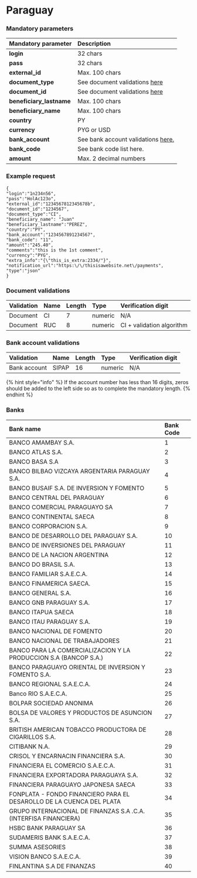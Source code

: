# Paraguay

### Mandatory parameters

| **Mandatory parameter** | **Description** |
| :--- | :--- |
| **login** | 32 chars |
| **pass** | 32 chars |
| **external\_id** | Max. 100 chars |
| **document\_type** | See document validations [here](paraguay.md#document-validations) |
| **document\_id** | See document validations [here](paraguay.md#document-validations) |
| **beneficiary\_lastname** | Max. 100 chars |
| **beneficiary\_name** | Max. 100 chars |
| **country** | PY |
| **currency** | PYG or USD |
| **bank\_account** | See bank account validations [here.](paraguay.md#bank-account-validations) |
| **bank\_code** | See bank code list here. |
| **amount** | Max. 2 decimal numbers |

### Example request

```text
{
"login":"1n234n56",
"pass":"HolAc123o",
"external_id":"1234567812345678b",
"document_id":"1234567",
"document_type":"CI",
"beneficiary_name": "Juan"
"beneficiary_lastname":"PEREZ",
"country":"PY",
"bank_account":"1234567891234567",
"bank_code": "11",
"amount":"245.40",
"comments":"this is the 1st comment",
"currency":"PYG",
"extra_info":"{\"this_is_extra:2334/"}",
"notification_url":"https:\/\/thisisawebsite.net\/payments",
"type":"json"
}
```

### Document validations

| Validation | Name | Length | Type | Verification digit |
| :--- | :--- | :--- | :--- | :--- |
| Document | CI | 7 | numeric | N/A |
| Document | RUC | 8 | numeric | CI + validation algorithm |

### Bank account validations

| Validation | Name | Length | Type | Verification digit |
| :--- | :--- | :--- | :--- | :--- |
| Bank account | SIPAP | 16 | numeric | N/A |

{% hint style="info" %}
If the account number has less than 16 digits, zeros should be added to the left side so as to complete the mandatory length.
{% endhint %}

### **Banks**

| **Bank name** | Bank Code |
| :--- | :--- |
| BANCO AMAMBAY S.A. | 1 |
| BANCO ATLAS S.A. | 2 |
| BANCO BASA S.A | 3 |
| BANCO BILBAO VIZCAYA ARGENTARIA PARAGUAY S.A. | 4 |
| BANCO BUSAIF S.A. DE INVERSION Y FOMENTO | 5 |
| BANCO CENTRAL DEL PARAGUAY | 6 |
| BANCO COMERCIAL PARAGUAYO SA | 7 |
| BANCO CONTINENTAL SAECA | 8 |
| BANCO CORPORACION S.A. | 9 |
| BANCO DE DESARROLLO DEL PARAGUAY S.A. | 10 |
| BANCO DE INVERSIONES DEL PARAGUAY | 11 |
| BANCO DE LA NACION ARGENTINA | 12 |
| BANCO DO BRASIL S.A. | 13 |
| BANCO FAMILIAR S.A.E.C.A. | 14 |
| BANCO FINAMERICA SAECA. | 15 |
| BANCO GENERAL S.A. | 16 |
| BANCO GNB PARAGUAY S.A. | 17 |
| BANCO ITAPUA SAECA | 18 |
| BANCO ITAU PARAGUAY S.A. | 19 |
| BANCO NACIONAL DE FOMENTO | 20 |
| BANCO NACIONAL DE TRABAJADORES | 21 |
| BANCO PARA LA COMERCIALIZACION Y LA PRODUCCION S.A \(BANCOP S.A.\) | 22 |
| BANCO PARAGUAYO ORIENTAL DE INVERSION Y FOMENTO S.A. | 23 |
| BANCO REGIONAL S.A.E.C.A. | 24 |
| Banco RIO S.A.E.C.A. | 25 |
| BOLPAR SOCIEDAD ANONIMA | 26 |
| BOLSA DE VALORES Y PRODUCTOS DE ASUNCION S.A. | 27 |
| BRITISH AMERICAN TOBACCO PRODUCTORA DE CIGARILLOS S.A. | 28 |
| CITIBANK N.A. | 29 |
| CRISOL Y ENCARNACIN FINANCIERA S.A. | 30 |
| FINANCIERA EL COMERCIO S.A.E.C.A. | 31 |
| FINANCIERA EXPORTADORA PARAGUAYA S.A. | 32 |
| FINANCIERA PARAGUAYO JAPONESA SAECA | 33 |
| FONPLATA - FONDO FINANCIERO PARA EL DESAROLLO DE LA CUENCA DEL PLATA | 34 |
| GRUPO INTERNACIONAL DE FINANZAS S.A .C.A. \(INTERFISA FINANCIERA\) | 35 |
| HSBC BANK PARAGUAY SA | 36 |
| SUDAMERIS BANK S.A.E.C.A. | 37 |
| SUMMA ASESORIES | 38 |
| VISION BANCO S.A.E.C.A. | 39 |
| FINLANTINA S.A DE FINANZAS | 40 |

